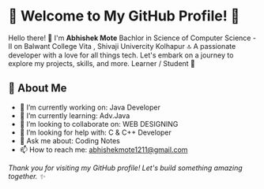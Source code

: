 # 🌟 Welcome to My GitHub Profile! 🌟

Hello there! 👋 I'm **Abhishek Mote** Bachlor in Science of Computer Science - II  on Balwant College Vita , Shivaji Univercity Kolhapur  🔝
A passionate developer with a love for all things tech. Let's embark on a journey to explore my projects, skills, and more. Learner / Student 🚀



## 🚀 About Me

- 🔭 I’m currently working on: Java Developer
- 🌱 I’m currently learning: Adv.Java
- 👯 I’m looking to collaborate on: WEB DESIGNING
- 🤔 I’m looking for help with: C & C++ Developer
- 💬 Ask me about: Coding Notes
- 📫 How to reach me: abhishekmote1211@gmail.com




_Thank you for visiting my GitHub profile! Let's build something amazing together. ✨_

